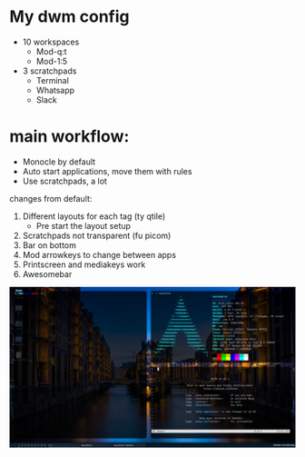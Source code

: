 # My dwm config

- 10 workspaces
  - Mod-q:t
  - Mod-1:5
- 3 scratchpads
  - Terminal
  - Whatsapp
  - Slack

# main workflow:

- Monocle by default
- Auto start applications, move them with rules
- Use scratchpads, a lot

changes from default:

1. Different layouts for each tag (ty qtile)
   - Pre start the layout setup
2. Scratchpads not transparent (fu picom)
3. Bar on bottom
4. Mod arrowkeys to change between apps
5. Printscreen and mediakeys work
6. Awesomebar

![dwm](https://github.com/kenoiobi/dwm/blob/main/dwm.jpeg)

